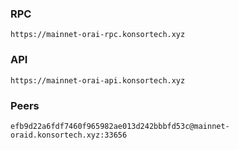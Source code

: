 ### RPC
```
https://mainnet-orai-rpc.konsortech.xyz
```

### API
```
https://mainnet-orai-api.konsortech.xyz
```

### Peers
```
efb9d22a6fdf7460f965982ae013d242bbbfd53c@mainnet-oraid.konsortech.xyz:33656
```
